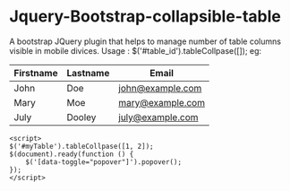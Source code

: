 # Jquery-Bootstrap-collapsible-table
A bootstrap JQuery plugin that helps to manage number of table columns visible in mobile divices. 
Usage : 
      $('#table_id').tableCollpase([<index of column that should visble in default>]);
      eg:
      <table class="table" id="myTable">
                <thead>
                    <tr>
                        <th>Firstname</th>
                        <th>Lastname</th>
                        <th>Email</th>
                    </tr>
                </thead>
                <tbody>
                    <tr>
                        <td>John</td>
                        <td>Doe</td>
                        <td>john@example.com</td>
                    </tr>
                    <tr>
                        <td>Mary</td>
                        <td>Moe</td>
                        <td>mary@example.com</td>
                    </tr>
                    <tr>
                        <td>July</td>
                        <td>Dooley</td>
                        <td>july@example.com</td>
                    </tr>
                </tbody>
    </table>
      
    <script>
    $('#myTable').tableCollpase([1, 2]);
    $(document).ready(function () {
        $('[data-toggle="popover"]').popover();
    });
    </script>
